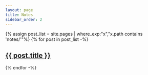 ```yaml
---
layout: page
title: Notes
sidebar_order: 2
---
```


{% assign post_list = site.pages | where_exp:"x","x.path contains 'notes/'"%}
{% for post in post_list -%}
<h2><a href="{{ post.url }}">{{ post.title }}</a></h2>
{% endfor -%}